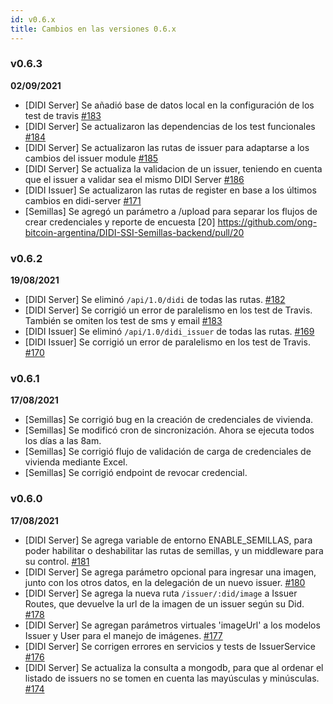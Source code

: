 ```yaml
---
id: v0.6.x
title: Cambios en las versiones 0.6.x
---
```


### v0.6.3
**02/09/2021**

- [DIDI Server] Se añadió base de datos local en la configuración de los test de travis [#183](https://github.com/ong-bitcoin-argentina/DIDI-SSI-Server/pull/183)
- [DIDI Server] Se actualizaron las dependencias de los test funcionales [#184](https://github.com/ong-bitcoin-argentina/DIDI-SSI-Server/pull/184)
- [DIDI Server] Se actualizaron las rutas de issuer para adaptarse a los cambios del issuer module [#185](https://github.com/ong-bitcoin-argentina/DIDI-SSI-Server/pull/185)
- [DIDI Server] Se actualiza la validacion de un issuer, teniendo en cuenta que el issuer a validar sea el mismo DIDI Server [#186](https://github.com/ong-bitcoin-argentina/DIDI-SSI-Server/pull/186)
- [DIDI Issuer] Se actualizaron las rutas de register en base a los últimos cambios en didi-server [#171](https://github.com/ong-bitcoin-argentina/DIDI-SSI-Issuer-module-backend/pull/171)
- [Semillas] Se agregó un parámetro a /upload para separar los flujos de crear credenciales y reporte de encuesta [20] https://github.com/ong-bitcoin-argentina/DIDI-SSI-Semillas-backend/pull/20


### v0.6.2
**19/08/2021**

- [DIDI Server] Se eliminó `/api/1.0/didi` de todas las rutas. [#182](https://github.com/ong-bitcoin-argentina/DIDI-SSI-Server/pull/182)
- [DIDI Server] Se corrigió un error de paralelismo en los test de Travis. También se omiten los test de sms y email [#183](https://github.com/ong-bitcoin-argentina/DIDI-SSI-Server/pull/183)
- [DIDI Issuer] Se eliminó `/api/1.0/didi_issuer` de todas las rutas. [#169](https://github.com/ong-bitcoin-argentina/DIDI-SSI-Issuer-module-backend/pull/169)
- [DIDI Issuer] Se corrigió un error de paralelismo en los test de Travis. [#170](https://github.com/ong-bitcoin-argentina/DIDI-SSI-Issuer-module-backend/pull/170)

### v0.6.1
**17/08/2021**

- [Semillas] Se corrigió bug en la creación de credenciales de vivienda.
- [Semillas] Se modificó cron de sincronización. Ahora se ejecuta todos los días a las 8am.
- [Semillas] Se corrigió flujo de validación de carga de credenciales de vivienda mediante Excel.
- [Semillas] Se corrigió endpoint de revocar credencial.

### v0.6.0
**17/08/2021**

- [DIDI Server] Se agrega variable de entorno ENABLE_SEMILLAS, para poder habilitar o deshabilitar las rutas de semillas, y un middleware para su control. [#181](https://github.com/ong-bitcoin-argentina/DIDI-SSI-Server/pull/181)
- [DIDI Server] Se agrega parámetro opcional para ingresar una imagen, junto con los otros datos, en la delegación de un nuevo issuer. [#180](https://github.com/ong-bitcoin-argentina/DIDI-SSI-Server/pull/180)
- [DIDI Server] Se agrega la nueva ruta `/issuer/:did/image` a Issuer Routes, que devuelve la url de la imagen de un issuer según su Did. [#178](https://github.com/ong-bitcoin-argentina/DIDI-SSI-Server/pull/178)
- [DIDI Server] Se agregan parámetros virtuales 'imageUrl' a los modelos Issuer y User para el manejo de imágenes. [#177](https://github.com/ong-bitcoin-argentina/DIDI-SSI-Server/pull/177)
- [DIDI Server] Se corrigen errores en servicios y tests de IssuerService [#176](https://github.com/ong-bitcoin-argentina/DIDI-SSI-Server/pull/176)
- [DIDI Server] Se actualiza la consulta a mongodb, para que al ordenar el listado de issuers no se tomen en cuenta las mayúsculas y minúsculas. [#174](https://github.com/ong-bitcoin-argentina/DIDI-SSI-Server/pull/174)

